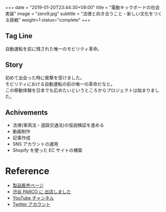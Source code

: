 +++
date = "2019-01-20T23:44:30+09:00"
title = "電動キックボードの社会実装"
image = "zero9.jpg"
subtitle = "法律と向き合うこと・新しい文化をつくる挑戦"
weight=1
status="complete"
+++

## Tag Line

自動運転を前に残された唯一のモビリティ革命。

## Story

初めて出会った時に衝撃を受けました。  
モビリティにおける自動運転の前の唯一の革命だなと。  
この移動体験を日本でも広めたいというところからプロジェクトは始まりました。  

## Achivements

-   法律(車両法・道路交通法)の仮説検証を進める
-   動画制作
-   記事作成
-   SNS アカウントの運用
-   Shopify を使った EC サイトの構築

# Reference

-   [製品販売ページ](https://zero9.hop-on.jp/)
-   [渋谷 PARCO に 出店しました](https://prtimes.jp/main/html/rd/p/000000003.000047192.html)
-   [YouTube チャンネル](https://www.youtube.com/channel/UC4Ne-lcQJZr6dSb-FJYc2og)
-   [Twitter アカウント](https://twitter.com/hop__on)
